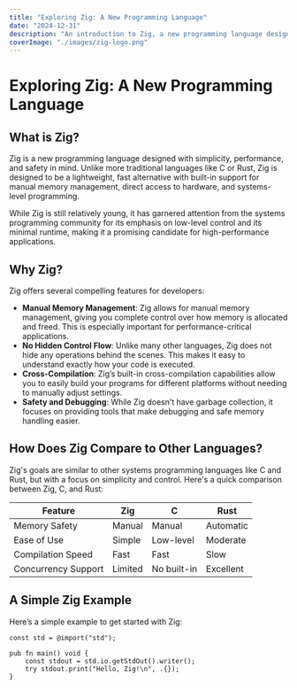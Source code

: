 ```yaml
---
title: "Exploring Zig: A New Programming Language"
date: "2024-12-31"
description: "An introduction to Zig, a new programming language designed for performance and safety."
coverImage: "./images/zig-logo.png"
---
```


# Exploring Zig: A New Programming Language

## What is Zig?

Zig is a new programming language designed with simplicity, performance, and safety in mind. Unlike more traditional languages like C or Rust, Zig is designed to be a lightweight, fast alternative with built-in support for manual memory management, direct access to hardware, and systems-level programming.

While Zig is still relatively young, it has garnered attention from the systems programming community for its emphasis on low-level control and its minimal runtime, making it a promising candidate for high-performance applications.

## Why Zig?

Zig offers several compelling features for developers:

- **Manual Memory Management**: Zig allows for manual memory management, giving you complete control over how memory is allocated and freed. This is especially important for performance-critical applications.
- **No Hidden Control Flow**: Unlike many other languages, Zig does not hide any operations behind the scenes. This makes it easy to understand exactly how your code is executed.
- **Cross-Compilation**: Zig’s built-in cross-compilation capabilities allow you to easily build your programs for different platforms without needing to manually adjust settings.
- **Safety and Debugging**: While Zig doesn’t have garbage collection, it focuses on providing tools that make debugging and safe memory handling easier.

## How Does Zig Compare to Other Languages?

Zig's goals are similar to other systems programming languages like C and Rust, but with a focus on simplicity and control. Here's a quick comparison between Zig, C, and Rust:

| Feature             | Zig     | C           | Rust      |
| ------------------- | ------- | ----------- | --------- |
| Memory Safety       | Manual  | Manual      | Automatic |
| Ease of Use         | Simple  | Low-level   | Moderate  |
| Compilation Speed   | Fast    | Fast        | Slow      |
| Concurrency Support | Limited | No built-in | Excellent |

## A Simple Zig Example

Here’s a simple example to get started with Zig:

```zig
const std = @import("std");

pub fn main() void {
    const stdout = std.io.getStdOut().writer();
    try stdout.print("Hello, Zig!\n", .{});
}
```
